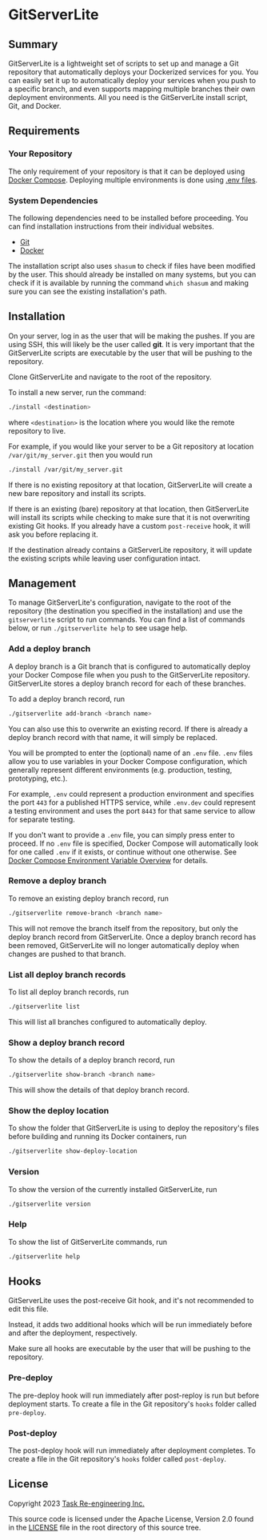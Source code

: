 <!-- Copyright 2023 Task Re-engineering Inc.

Licensed under the Apache License, Version 2.0 (the "License");
you may not use this file except in compliance with the License.
You may obtain a copy of the License at

     http://www.apache.org/licenses/LICENSE-2.0

Unless required by applicable law or agreed to in writing, software distributed under the License is distributed on an "AS IS" BASIS, WITHOUT WARRANTIES OR CONDITIONS OF ANY KIND, either express or implied.
See the License for the specific language governing permissions and limitations under the License. -->

# GitServerLite

## Summary

GitServerLite is a lightweight set of scripts to set up and manage a Git repository that automatically deploys your Dockerized services for you.
You can easily set it up to automatically deploy your services when you push to a specific branch, and even supports mapping multiple branches their own deployment environments.
All you need is the GitServerLite install script, Git, and Docker.

## Requirements

### Your Repository

The only requirement of your repository is that it can be deployed using [Docker Compose](https://docs.docker.com/compose/).
Deploying multiple environments is done using [.env files](https://docs.docker.com/compose/environment-variables/).

### System Dependencies

The following dependencies need to be installed before proceeding. You can find installation instructions from their individual websites.

- [Git](https://git-scm.com/book/en/v2/Getting-Started-Installing-Git)
- [Docker](https://docs.docker.com/engine/install/debian/)

The installation script also uses `shasum` to check if files have been modified by the user.
This should already be installed on many systems, but you can check if it is available by running the command `which shasum` and making sure you can see the existing installation's path.

## Installation

On your server, log in as the user that will be making the pushes.
If you are using SSH, this will likely be the user called **git**.
It is very important that the GitServerLite scripts are executable by the user that will be pushing to the repository.

Clone GitServerLite and navigate to the root of the repository.

To install a new server, run the command:

```bash
./install <destination>
```
where `<destination>` is the location where you would like the remote repository to live.

For example, if you would like your server to be a Git repository at location `/var/git/my_server.git` then you would run
```bash
./install /var/git/my_server.git
```

If there is no existing repository at that location, GitServerLite will create a new bare repository and install its scripts.

If there is an existing (bare) repository at that location, then GitServerLite will install its scripts while checking to make sure that it is not overwriting existing Git hooks.
If you already have a custom `post-receive` hook, it will ask you before replacing it.

If the destination already contains a GitServerLite repository, it will update the existing scripts while leaving user configuration intact.

## Management

To manage GitServerLite's configuration, navigate to the root of the repository (the destination you specified in the installation) and use the `gitserverlite` script to run commands.
You can find a list of commands below, or run `./gitserverlite help` to see usage help.

### Add a deploy branch

A deploy branch is a Git branch that is configured to automatically deploy your Docker Compose file when you push to the GitServerLite repository.
GitServerLite stores a deploy branch record for each of these branches.

To add a deploy branch record, run
```bash
./gitserverlite add-branch <branch name>
```

You can also use this to overwrite an existing record.
If there is already a deploy branch record with that name, it will simply be replaced.

You will be prompted to enter the (optional) name of an `.env` file.
`.env` files allow you to use variables in your Docker Compose configuration, which generally represent different environments (e.g. production, testing, prototyping, etc.).

For example, `.env` could represent a production environment and specifies the port `443` for a published HTTPS service, while `.env.dev` could represent a testing environment and uses the port `8443` for that same service to allow for separate testing.

If you don't want to provide a `.env` file, you can simply press enter to proceed.
If no `.env` file is specified, Docker Compose will automatically look for one called `.env` if it exists, or continue without one otherwise.
See [Docker Compose Environment Variable Overview](https://docs.docker.com/compose/environment-variables/) for details.

### Remove a deploy branch

To remove an existing deploy branch record, run
```bash
./gitserverlite remove-branch <branch name>
```

This will not remove the branch itself from the repository, but only the deploy branch record from GitServerLite.
Once a deploy branch record has been removed, GitServerLite will no longer automatically deploy when changes are pushed to that branch.

### List all deploy branch records

To list all deploy branch records, run
```bash
./gitserverlite list
```

This will list all branches configured to automatically deploy.

### Show a deploy branch record

To show the details of a deploy branch record, run
```bash
./gitserverlite show-branch <branch name>
```

This will show the details of that deploy branch record.

### Show the deploy location

To show the folder that GitServerLite is using to deploy the repository's files before building and running its Docker containers, run
```bash
./gitserverlite show-deploy-location
```

### Version

To show the version of the currently installed GitServerLite, run
```bash
./gitserverlite version
```

### Help

To show the list of GitServerLite commands, run
```bash
./gitserverlite help
```

## Hooks

GitServerLite uses the post-receive Git hook, and it's not recommended to edit this file.

Instead, it adds two additional hooks which will be run immediately before and after the deployment, respectively.

Make sure all hooks are executable by the user that will be pushing to the repository.

### Pre-deploy

The pre-deploy hook will run immediately after post-reploy is run but before deployment starts. To create a file in the Git repository's `hooks` folder called `pre-deploy`.

### Post-deploy

The post-deploy hook will run immediately after deployment completes. To create a file in the Git repository's `hooks` folder called `post-deploy`.

## License

Copyright 2023 [Task Re-engineering Inc.](http://taskre-engineering.com)

This source code is licensed under the Apache License, Version 2.0 found in the [LICENSE](LICENSE.txt) file in the root directory of this source tree.